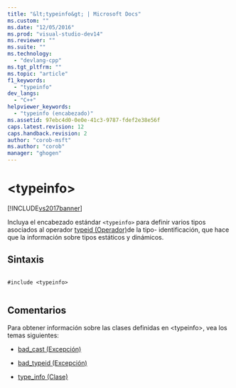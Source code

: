 ```yaml
---
title: "&lt;typeinfo&gt; | Microsoft Docs"
ms.custom: ""
ms.date: "12/05/2016"
ms.prod: "visual-studio-dev14"
ms.reviewer: ""
ms.suite: ""
ms.technology: 
  - "devlang-cpp"
ms.tgt_pltfrm: ""
ms.topic: "article"
f1_keywords: 
  - "typeinfo"
dev_langs: 
  - "C++"
helpviewer_keywords: 
  - "typeinfo (encabezado)"
ms.assetid: 97ebc4d0-0e0e-41c3-9787-fdef2e38e56f
caps.latest.revision: 12
caps.handback.revision: 2
author: "corob-msft"
ms.author: "corob"
manager: "ghogen"
---
```

# &lt;typeinfo&gt;
[!INCLUDE[vs2017banner](../assembler/inline/includes/vs2017banner.md)]

Incluya el encabezado estándar `<typeinfo>` para definir varios tipos asociados al operador [typeid \(Operador\)](../cpp/typeid-operator.md)de la tipo\- identificación, que hace que la información sobre tipos estáticos y dinámicos.  
  
## Sintaxis  
  
```  
  
#include <typeinfo>  
  
```  
  
## Comentarios  
 Para obtener información sobre las clases definidas en \<typeinfo\>, vea los temas siguientes:  
  
-   [bad\_cast \(Excepción\)](../cpp/bad-cast-exception.md)  
  
-   [bad\_typeid \(Excepción\)](../cpp/bad-typeid-exception.md)  
  
-   [type\_info \(Clase\)](../cpp/type-info-class.md)